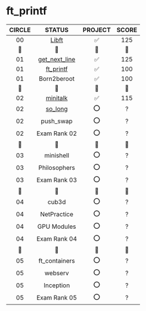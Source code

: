 # ft_printf
<table>
  <thead>
    <tr>
      <th align="center">CIRCLE</th>
      <th align="center">STATUS</th>
      <th align="center">PROJECT</th>
      <th align="center">SCORE</th>
    </tr>
   </thead>
   <tbody>
     <tr>
       <td align="center">00</td>
       <td align="center"><a href="https://github.com/duhanayan/Libft">Libft</a></td>
       <td align="center">✅</td>
       <td align="center">125</td> 
     </tr>
     <tr>
       <td align="center">💫</td>
       <td align="center">💫</td>
       <td align="center">💫</td>
       <td align="center">💫</td>
     </tr>
     <tr>
       <td align="center">01</td>
       <td align="center"><a href="https://github.com/duhanayan/get_next_line">get_next_line</a></td>
       <td align="center">✅</td>
       <td align="center">125</td>
     </tr>
     <tr>
       <td align="center">01</td>
       <td align="center"><a href="https://github.com/duhanayan/ft_printf">ft_printf</a></td>
       <td align="center">✅</td>
       <td align="center">100</td>
     </tr>
     <tr>
       <td align="center">01</td>
       <td align="center">Born2beroot</td>
       <td align="center">✅</td>
       <td align="center">100</td>
     </tr>
     <tr>
       <td align="center">💫</td>
       <td align="center">💫</td>
       <td align="center">💫</td>
       <td align="center">💫</td>
     </tr>
     <tr>
       <td align="center">02</td>
       <td align="center"><a href="https://github.com/duhanayan/minitalk">minitalk</a></td>
       <td align="center">✅</td>
       <td align="center">115</td>
     </tr>
     <tr>
       <td align="center">02</td>
       <td align="center"><a href="https://github.com/duhanayan/so_long">so_long</a></td>
       <td align="center">⭕</td>
       <td align="center">?</td>
     </tr>
     <tr>
       <td align="center">02</td>
       <td align="center">push_swap</td>
       <td align="center">⭕</td>
       <td align="center">?</td>
     </tr>
     <tr>
       <td align="center">02</td>
       <td align="center">Exam Rank 02</td>
       <td align="center">⭕</td>
       <td align="center">?</td>
     </tr>
     <tr>
       <td align="center">💫</td>
       <td align="center">💫</td>
       <td align="center">💫</td>
       <td align="center">💫</td>
     </tr>
     <tr>
       <td align="center">03</td>
       <td align="center">minishell</td>
       <td align="center">⭕</td>
       <td align="center">?</td>
     </tr>
     <tr>
       <td align="center">03</td>
       <td align="center">Philosophers</td>
       <td align="center">⭕</td>
       <td align="center">?</td>
     </tr>
     <tr>
       <td align="center">03</td>
       <td align="center">Exam Rank 03</td>
       <td align="center">⭕</td>
       <td align="center">?</td>
     </tr>
     <tr>
       <td align="center">💫</td>
       <td align="center">💫</td>
       <td align="center">💫</td>
       <td align="center">💫</td>
     </tr>
     <tr>
       <td align="center">04</td>
       <td align="center">cub3d</td>
       <td align="center">⭕</td>
       <td align="center">?</td>
     </tr>
     <tr>
       <td align="center">04</td>
       <td align="center">NetPractice</td>
       <td align="center">⭕</td>
       <td align="center">?</td>
     </tr>
     <tr>
       <td align="center">04</td>
       <td align="center">GPU Modules</td>
       <td align="center">⭕</td>
       <td align="center">?</td>
     </tr>
     <tr>
       <td align="center">04</td>
       <td align="center">Exam Rank 04</td>
       <td align="center">⭕</td>
       <td align="center">?</td>
     </tr>
     <tr>
       <td align="center">💫</td>
       <td align="center">💫</td>
       <td align="center">💫</td>
       <td align="center">💫</td>
     </tr>
     <tr>
       <td align="center">05</td>
       <td align="center">ft_containers</td>
       <td align="center">⭕</td>
       <td align="center">?</td>
     </tr>
     <tr>
       <td align="center">05</td>
       <td align="center">webserv</td>
       <td align="center">⭕</td>
       <td align="center">?</td>
     </tr>
     <tr>
       <td align="center">05</td>
       <td align="center">Inception</td>
       <td align="center">⭕</td>
       <td align="center">?</td>
     </tr>
     <tr>
       <td align="center">05</td>
       <td align="center">Exam Rank 05</td>
       <td align="center">⭕</td>
       <td align="center">?</td>
     </tr>
  </tbody>
</table>
